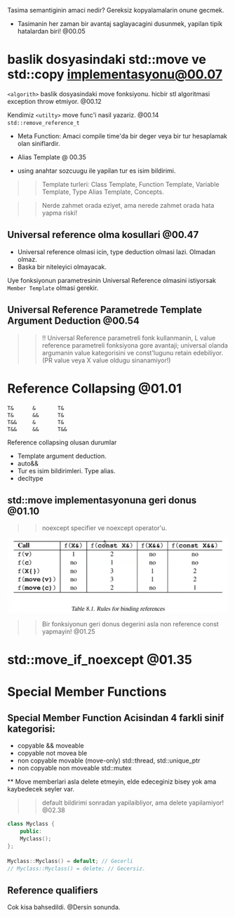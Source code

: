 Tasima semantiginin amaci nedir?
Gereksiz kopyalamalarin onune gecmek.

- Tasimanin her zaman bir avantaj saglayacagini dusunmek, yapilan tipik hatalardan biri! @00.05

# <algorithm> baslik dosyasindaki std::move ve std::copy   implementasyonu@00.07

`<algorith>` baslik dosyasindaki move fonksiyonu.
hicbir stl algoritmasi exception throw etmiyor. @00.12

Kendimiz `<utilty>` move func'i nasil yazariz. @00.14 
`std::remove_reference_t`

- Meta Function:  Amaci compile time'da bir deger veya bir tur hesaplamak olan siniflardir.

- Alias Template @ 00.35
- using anahtar sozcuugu ile yapilan tur es isim bildirimi.

 >> Template turleri: Class Template, Function Template, Variable Template, Type Alias Template, Concepts.

 >> Nerde zahmet orada eziyet, ama nerede zahmet orada hata yapma riski!

## Universal reference olma kosullari @00.47
 - Universal reference olmasi icin, type deduction olmasi lazi. Olmadan olmaz.
 - Baska bir niteleyici olmayacak.

Uye fonksiyonun parametresinin Universal Reference olmasini istiyorsak `Member Template` olmasi gerekir.

## Universal Reference Parametrede Template Argument Deduction @00.54

>> !! Universal Reference parametreli fonk kullanmanin, L value reference parametreli fonksiyona gore avantaji; universal olanda argumanin value kategorisini ve const'lugunu retain edebiliyor. (PR value veya X value oldugu sinanamiyor!)

# Reference Collapsing @01.01
```
T&      &       T&
T&      &&      T&
T&&     &       T&
T&&     &&      T&&
```
Reference collapsing olusan durumlar
- Template argument deduction.
- auto&&
- Tur es isim bildirimleri. Type alias.
- decltype

## std::move implementasyonuna geri donus @01.10
>> noexcept specifier ve noexcept operator'u.

![Rules for binding references](RulesForBindingReferences.png)

>> Bir fonksiyonun geri donus degerini asla non reference const yapmayin! @01.25


# std::move_if_noexcept @01.35

# Special Member Functions


## Special Member Function Acisindan 4 farkli sinif kategorisi:
- copyable && moveable
- copyable not movea ble
- non copyable movable (move-only) std::thread, std::unique_ptr
- non copyable non moveable std::mutex

** Move memberlari asla delete etmeyin, elde edeceginiz bisey yok ama kaybedecek seyler var.

>> default bildirimi sonradan yapilaibliyor, ama delete yapilamiyor! @02.38
```cpp
class Myclass {
    public:
    Myclass();
};

Myclass::Myclass() = default; // Gecerli
// Myclass::Myclass() = delete; // Gecersiz.
```
 
## Reference qualifiers
Cok kisa bahsedildi. @Dersin sonunda.